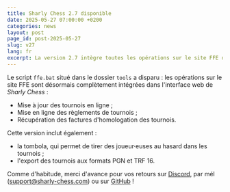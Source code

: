 ```yaml
---
title: Sharly Chess 2.7 disponible
date: 2025-05-27 07:00:00 +0200
categories: news
layout: post
page_id: post-2025-05-27
slug: v27
lang: fr
excerpt: La version 2.7 intègre toutes les opérations sur le site FFE dans l'interface web, et apporte la tombola et les exports PGN et TRF16.
---
```


Le script ``ffe.bat`` situé dans le dossier ``tools`` a disparu : les opérations sur le site FFE sont désormais complètement intégrées dans l'interface web de _Sharly Chess_ :

- Mise à jour des tournois en ligne ;
- Mise en ligne des règlements de tournois ;
- Récupération des factures d'homologation des tournois.

Cette version inclut également :
- la tombola, qui permet de tirer des joueur·euses au hasard dans les tournois ;
- l'export des tournois aux formats PGN et TRF 16.

Comme d'habitude, merci d'avance pour vos retours sur [Discord](https://discord.gg/WGG87eJzQZ), par mél ([support@sharly-chess.com](mailto:support@sharly-chess.com)) ou sur [GitHub](https://github.com/sharly-chess/sharly-chess/issues) !

